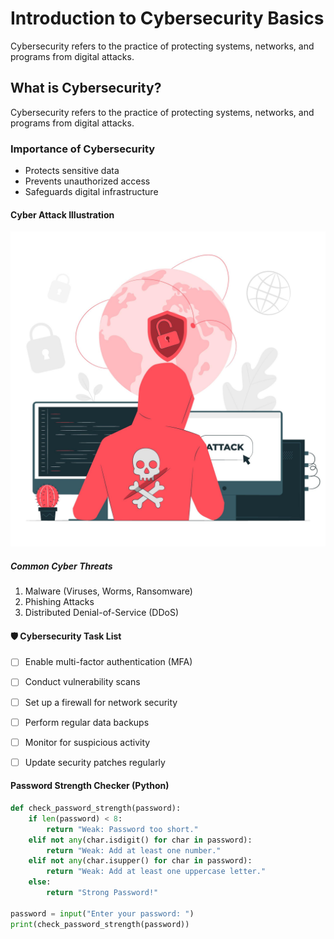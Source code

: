 # Introduction to Cybersecurity Basics
Cybersecurity refers to the practice of protecting systems, networks, and programs from digital attacks.
## What is Cybersecurity?
Cybersecurity refers to the practice of protecting systems, networks, and programs from digital attacks.
### Importance of Cybersecurity
- Protects sensitive data  
- Prevents unauthorized access  
- Safeguards digital infrastructure
#### Cyber Attack Illustration

![Cyber Attack - A conceptual illustration depicting a digital cyber attack](https://github.com/fidhathasnin/skills-communicate-using-markdown/blob/main/3845387.jpg?raw=true)
##### Common Cyber Threats
1. Malware (Viruses, Worms, Ransomware)  
2. Phishing Attacks  
3. Distributed Denial-of-Service (DDoS)  

#### 🛡️ Cybersecurity Task List

- [ ] Enable multi-factor authentication (MFA)
- [ ] Conduct vulnerability scans
- [ ] Set up a firewall for network security
- [ ] Perform regular data backups
- [ ] Monitor for suspicious activity
- [ ] Update security patches regularly



#### Password Strength Checker (Python)

```python
def check_password_strength(password):
    if len(password) < 8:
        return "Weak: Password too short."
    elif not any(char.isdigit() for char in password):
        return "Weak: Add at least one number."
    elif not any(char.isupper() for char in password):
        return "Weak: Add at least one uppercase letter."
    else:
        return "Strong Password!"

password = input("Enter your password: ")
print(check_password_strength(password))

